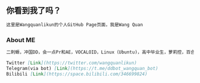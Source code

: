 ## **你看到我了吗？**
```markdown
这里是Wangquanlikun的个人GitHub Page页面，我是Wang Quan
```
### About ME
```markdown
二刺螈，冲国DD，会一点Pr和AE，VOCALOID，Linux（Ubuntu)，高中毕业生，萝莉控，百合厨。
```
```markdown
Twitter [Link](https://twitter.com/wangquanlikun)
Telegram(via bot) [Link](https://t.me/ddbot_wangquan_bot)
Bilibili [Link](https://space.bilibili.com/346699824)
```
